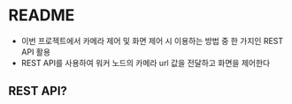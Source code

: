 # README

- 이번 프로젝트에서 카메라 제어 및 화면 제어 시 이용하는 방법 중 한 가지인 REST API 활용
- REST API를 사용하여 워커 노드의 카메라 url 값을 전달하고 화면을 제어한다





## REST API?

